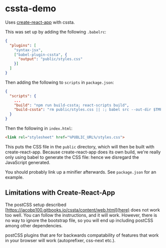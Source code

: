 # cssta-demo

Uses [create-react-app](https://github.com/facebookincubator/create-react-app) with cssta.

This was set up by adding the following `.babelrc`:

```json
{
  "plugins": [
    "syntax-jsx",
    ["babel-plugin-cssta", {
      "output": "public/styles.css"
    }]
  ]
}
```

Then adding the following to `scripts` in `package.json`:

```json
{
  "scripts": {
    ...
    "build": "npm run build-cssta; react-scripts build",
    "build-cssta": "rm public/styles.css || :; babel src --out-dir $TMPDIR/cssta-demo"
  }
}
```

Then the following in `index.html`:

```html
<link rel="stylesheet" href="%PUBLIC_URL%/styles.css">
```

This puts the CSS file in the `public` directory, which will then be built with create-react-app. Because create-react-app does its own build, we're really only using babel to generate the CSS file: hence we disregard the JavaScript generated.

You should probably link up a minifier afterwards. See `package.json` for an example.

## Limitations with Create-React-App

The postCSS setup described [https://jacobp100.gitbooks.io/cssta/content/web.html](here) does not work too well. You can follow the instructions, and it will work. However, there is no way to ignore the bootstrap file, so you will end up including postCSS among other dependencies.

postCSS plugins that are for backwards compatability of features that work in your browser will work (autoprefixer, css-next etc.).
